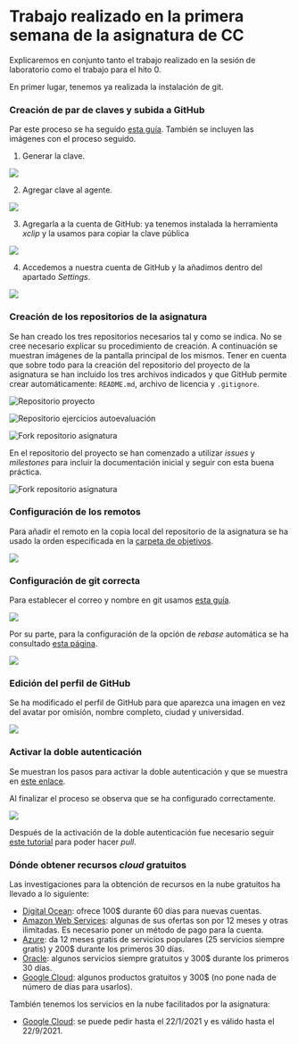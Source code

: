# Trabajo realizado en la primera semana de la asignatura de CC

Explicaremos en conjunto tanto el trabajo realizado en la sesión de laboratorio como el trabajo para el hito 0. 

En primer lugar, tenemos ya realizada la instalación de git. 

### Creación de par de claves y subida a GitHub

Par este proceso se ha seguido [esta guía](https://docs.github.com/es/free-pro-team@latest/github/authenticating-to-github/generating-a-new-ssh-key-and-adding-it-to-the-ssh-agent). También se incluyen las imágenes con el proceso seguido.

1. Generar la clave.

![](./imgs/semana1/1.1.1.png)

2. Agregar clave al agente.

![](./imgs/semana1/1.1.2.png)

3. Agregarla a la cuenta de GitHub: ya tenemos instalada la herramienta *xclip* y la usamos para copiar la clave pública

![](./imgs/semana1/1.1.3.png)

4. Accedemos a nuestra cuenta de GitHub y la añadimos dentro del apartado *Settings*.

![](./imgs/semana1/1.1.4.png)


### Creación de los repositorios de la asignatura

Se han creado los tres repositorios necesarios tal y como se indica. No se cree necesario explicar su procedimiento de creación. A continuación se muestran imágenes de la pantalla principal de los mismos. Tener en cuenta que sobre todo para la creación del repositorio del proyecto de la asignatura se han incluido los tres archivos indicados y que GitHub permite crear automáticamente: `README.md`, archivo de licencia y `.gitignore`.

![Repositorio proyecto](./imgs/semana1/1.2.1.png)

![Repositorio ejercicios autoevaluación](./imgs/semana1/1.2.2.png)

![Fork repositorio asignatura](./imgs/semana1/1.2.3.png)

En el repositorio del proyecto se han comenzado a utilizar *issues* y *milestones* para incluir la documentación inicial y seguir con esta buena práctica.

![Fork repositorio asignatura](./imgs/semana1/1.2.4.png)

### Configuración de los remotos

Para añadir el remoto en la copia local del repositorio de la asignatura se ha usado la orden especificada en la [carpeta de objetivos](https://github.com/JJ/CC-20-21/tree/master/objetivos).

![](./imgs/semana1/1.3.1.png)

### Configuración de git correcta

Para establecer el correo y nombre en git usamos [esta guía](https://git-scm.com/book/es/v2/Inicio---Sobre-el-Control-de-Versiones-Configurando-Git-por-primera-vez).

![](./imgs/semana1/1.4.1.png)

Por su parte, para la configuración de la opción de *rebase* automática se ha consultado [esta página](https://coderwall.com/p/tnoiug/rebase-by-default-when-doing-git-pull).

![](./imgs/semana1/1.4.2.png)

### Edición del perfil de GitHub

Se ha modificado el perfil de GitHub para que aparezca una imagen en vez del avatar por omisión, nombre completo, ciudad y universidad.

![](./imgs/semana1/1.5.1.png)

### Activar la doble autenticación

Se muestran los pasos para activar la doble autenticación y que se muestra en [este enlace](https://docs.github.com/es/free-pro-team@latest/github/authenticating-to-github/configuring-two-factor-authentication).

Al finalizar el proceso se observa que se ha configurado correctamente.

![](./imgs/semana1/1.6.1.png)

Después de la activación de la doble autenticación fue necesario seguir [este tutorial](https://medium.com/@ginnyfahs/github-error-authentication-failed-from-command-line-3a545bfd0ca8) para poder hacer *pull*.

### Dónde obtener recursos *cloud* gratuitos 

Las investigaciones para la obtención de recursos en la nube gratuitos ha llevado a lo siguiente:

* [Digital Ocean](https://www.digitalocean.com/community/questions/is-there-free-trial-available): ofrece 100$ durante 60 días para nuevas cuentas.
* [Amazon Web Services](https://aws.amazon.com/es/free/?all-free-tier.sort-by=item.additionalFields.SortRank&all-free-tier.sort-order=asc): algunas de sus ofertas son por 12 meses y otras ilimitadas. Es necesario poner un método de pago para la cuenta.
* [Azure](https://azure.microsoft.com/en-us/free/search/?&ef_id=CjwKCAjwlID8BRAFEiwAnUoK1Wko37VXEuLiNsfo5bkD7w_4-PYjbDpZswxb5-B9s7YA-f649bMeGxoCKGgQAvD_BwE:G:s&OCID=AID2100112_SEM_CjwKCAjwlID8BRAFEiwAnUoK1Wko37VXEuLiNsfo5bkD7w_4-PYjbDpZswxb5-B9s7YA-f649bMeGxoCKGgQAvD_BwE:G:s&dclid=CLCJhJeKp-wCFYXU3godUwwJuA): da 12 meses gratis de servicios populares (25 servicios siempre gratis) y 200$ durante los primeros 30 días.
* [Oracle](https://www.oracle.com/es/cloud/free/): algunos servicios siempre gratuitos y 300$ durante los primeros 30 días.
* [Google Cloud](https://cloud.google.com/free?hl=es-419): algunos productos gratuitos y 300$ (no pone nada de número de días para usarlos).

También tenemos los servicios en la nube facilitados por la asignatura:

* [Google Cloud](https://google.secure.force.com/GCPEDU?cid=%2FqDJ1JuAn9hgHtpMwyh42xRObcPkvS%2F2cW4YrpCUHWxFn6zTLlebDDcCssWOlm%2BH): se puede pedir hasta el 22/1/2021 y es válido hasta el 22/9/2021.
